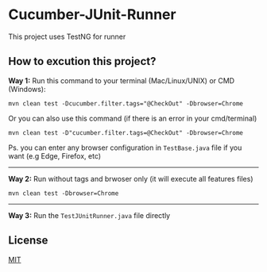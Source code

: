 # Cucumber-JUnit-Runner

This project uses TestNG for runner

## How to excution this project?
**Way 1:** 
Run this command to your terminal (Mac/Linux/UNIX) or CMD (Windows): 
```
mvn clean test -Dcucumber.filter.tags="@CheckOut" -Dbrowser=Chrome
```

Or you can also use this command (if there is an error in your cmd/terminal)
```
mvn clean test -D"cucumber.filter.tags=@CheckOut" -Dbrowser=Chrome
```

Ps. you can enter any browser configuration in ```TestBase.java``` file if you want (e.g Edge, Firefox, etc)
________________

**Way 2:**
Run without tags and brwoser only (it will execute all features files)
```
mvn clean test -Dbrowser=Chrome
```  
________________
 
**Way 3:**
Run the ```TestJUnitRunner.java``` file directly


## License
[MIT](https://choosealicense.com/licenses/mit/)
